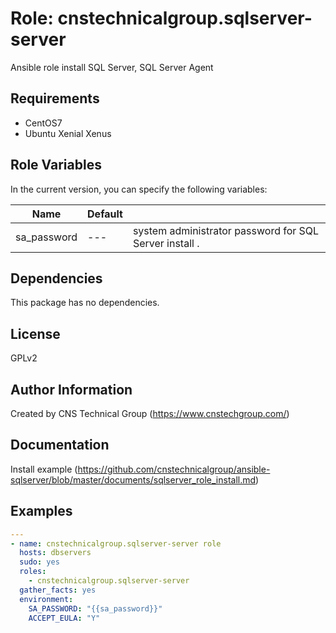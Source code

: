 Role: cnstechnicalgroup.sqlserver-server
========

Ansible role install SQL Server, SQL Server Agent

Requirements
------------

* CentOS7 
* Ubuntu Xenial Xenus

Role Variables
--------------

In the current version, you can specify the following variables:

| Name                  | Default |                                                              |
|-----------------------|---------|--------------------------------------------------------------|
| sa_password           |   ---   | system administrator password for SQL Server install .  |


Dependencies
------------

This package has no dependencies.

License
-------

GPLv2

Author Information
------------------

Created by CNS Technical Group (https://www.cnstechgroup.com/)

Documentation
------------------

Install example (https://github.com/cnstechnicalgroup/ansible-sqlserver/blob/master/documents/sqlserver_role_install.md)

Examples
--------

```yaml
---
- name: cnstechnicalgroup.sqlserver-server role 
  hosts: dbservers
  sudo: yes
  roles: 
    - cnstechnicalgroup.sqlserver-server
  gather_facts: yes
  environment:
    SA_PASSWORD: "{{sa_password}}"
    ACCEPT_EULA: "Y"


```
